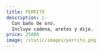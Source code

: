 ```yaml
---
title: PERRITO
description: |-
  Con baño de oro.
  Incluye cadena, aretes y dije. 
price: 25000
image: /static/images/perrito.png
---
```

